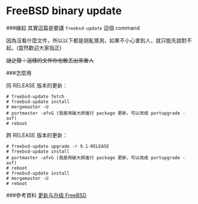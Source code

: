 FreeBSD binary update
======

###緣起
其實這篇是要講 `freebsd-update` 這個 command

因為沒看什麼文件，所以以下都是胡亂猜測，如果不小心害到人，就只能先說對不起。(當然歡迎大家指正)

<del>謎之聲：這樣的文件你也敢丟出來害人</del>

###怎麼用

同 RELEASE 版本的更新：
	
	# freebsd-update fetch
	# freebsd-update install
	# mergemaster -U
	# portmaster -afvG (我是用破大師進行 package 更新，可以改成 portupgrade -avf)
	# reboot
	
跨 RELEASE 版本的更新：

	# freebsd-update upgrade -r 9.1-RELEASE
	# freebsd-update install
	# portmaster -afvG (我是用破大師進行 package 更新，可以改成 portupgrade -avf)
	# reboot
	# freebsd-update install
	# mergemaster -U
	# reboot
	
###參考資料
[更新与升级 FreeBSD](http://www.freebsd.org/doc/zh_CN/books/handbook/updating-upgrading-freebsdupdate.html)